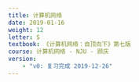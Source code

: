 ```yaml
---
title: 计算机网络
date: 2019-01-16
weight: 12
letter: S
textbook: 《计算机网络：自顶向下》第七版
course: 计算机网络 - NJU - 顾庆
version:
    - "v0: 复习完成 2019-12-26"
---
```

